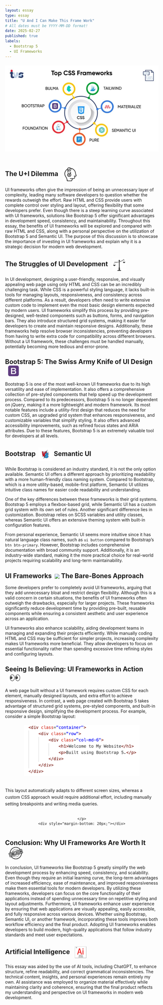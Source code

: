 ```yaml
---
layout: essay
type: essay
title: "U And I Can Make This Frame Work"
# All dates must be YYYY-MM-DD format!
date: 2025-02-27
published: true
labels:
  - Bootstrap 5
  - UI Frameworks
---
```

<div style="text-align: center; margin-top: 20px; display: flex; flex-direction: column; align-items: center;">
    <img width="580px" class="rounded float-start pe-3" src="../img/essay/cover/Bootstrap-1.jpeg" alt="" style="display: block;">
    <div style="margin-bottom: 20px;"></div>
</div>

## The U+I Dilemma <img src="../img/essay/header/Struggle.png" width="50px" style="vertical-align: middle; margin-left: 10px;">
UI frameworks often give the impression of being an unnecessary layer of complexity, leading many software developers to question whether the rewards outweigh the effort. Raw HTML and CSS provide users with complete control over styling and layout, offering flexibility that some developers prefer. Even though there is a steep learning curve associated with UI frameworks, solutions like Bootstrap 5 offer significant advantages in development speed, consistency, and maintainability. 
Throughout this essay, the benefits of UI frameworks will be explored and compared with raw HTML and CSS, along with a personal perspective on the utilization of Bootstrap 5 and Semantic UI. The purpose of this discussion is to showcase the importance of investing in UI frameworks and explain why it is a strategic decision for modern web development.

## The Struggles of UI Development <img src="../img/essay/header/scale.png" width="45px" style="vertical-align: middle; margin-left: 10px;">
In UI development, designing a user-friendly, responsive, and visually appealing web page using only HTML and CSS can be an incredibly challenging task. While CSS is a powerful styling language, it lacks built-in tools for managing layouts, responsiveness, and consistency across different platforms. As a result, developers often need to write extensive custom code to implement even the most basic design elements expected by modern users.
UI frameworks simplify this process by providing pre-designed, well-tested components such as buttons, forms, and navigation bars. They also introduce structured grid systems, making it easier for developers to create and maintain responsive designs. Additionally, these frameworks help resolve browser inconsistencies, preventing developers from having to write extra code for compatibility across different browsers. Without a UI framework, these challenges must be handled manually, potentially becoming more tedious and error-prone.

## Bootstrap 5: The Swiss Army Knife of UI Design <img src="../img/essay/header/Bootstrap.png" width="35px" style="vertical-align: middle; margin-left: 10px;">
Bootstrap 5 is one of the most well-known UI frameworks due to its high versatility and ease of implementation. It also offers a comprehensive collection of pre-styled components that help speed up the development process. Compared to its predecessors, Bootstrap 5 is no longer dependent on jQuery, making it a more lightweight and modern framework.
Its most notable features include a utility-first design that reduces the need for custom CSS, an upgraded grid system that enhances responsiveness, and customizable variables that simplify styling. It also offers advanced accessibility improvements, such as refined focus states and ARIA attributes. Due to these features, Bootstrap 5 is an extremely valuable tool for developers at all levels.

## Bootstrap<img src="../img/essay/header/versus-1.jpg" width="45px" style="vertical-align: middle; margin-left: 10px;"> Semantic UI
While Bootstrap is considered an industry standard, it is not the only option available. Semantic UI offers a different approach by prioritizing readability with a more human-friendly class naming system. Compared to Bootstrap, which is a more utility-based, mobile-first platform, Semantic UI utilizes intuitive class names for easier code readability and understanding.

One of the key differences between these frameworks is their grid systems. Bootstrap 5 employs a flexbox-based grid, while Semantic UI has a custom grid system with its own set of rules. Another significant difference lies in customization. Bootstrap relies on SCSS variables and utility classes, whereas Semantic UI offers an extensive theming system with built-in configuration features.

From personal experience, Semantic UI seems more intuitive since it has natural language class names, such as `ui button` compared to Bootstrap’s `btn btn-primary`. However, Bootstrap includes comprehensive documentation with broad community support. Additionally, it is an industry-wide standard, making it the more practical choice for real-world projects requiring scalability and long-term maintainability.

## UI Frameworks<img src="../img/essay/header/versus-2.avif" width="50px" style="vertical-align: middle; margin-left: 10px;"> The Bare-Bones Approach
Some developers prefer to completely avoid UI frameworks, arguing that they add unnecessary bloat and restrict design flexibility. Although this is a valid concern in certain situations, the benefits of UI frameworks often outweigh the drawbacks, especially for larger projects. These frameworks significantly reduce development time by providing pre-built, reusable components while ensuring a consistent aesthetic and user experience across an application.

UI frameworks also enhance scalability, aiding development teams in managing and expanding their projects efficiently. While manually coding HTML and CSS may be sufficient for simpler projects, increasing complexity makes UI frameworks more beneficial. They allow developers to focus on essential functionality rather than spending excessive time refining styles and configuring layouts.

## Seeing Is Believing: UI Frameworks in Action <img src="../img/essay/header/Eyes.jpg" width="45px" style="vertical-align: middle; margin-left: 10px;">
A web page built without a UI framework requires custom CSS for each element, manually designed layouts, and extra effort to achieve responsiveness. In contrast, a web page created with Bootstrap 5 takes advantage of structured grid systems, pre-styled components, and built-in responsive design, simplifying the development process.
For example, consider a simple Bootstrap layout:
<div style="text-align: center; margin-top: 20px; display: flex; flex-direction: column; align-items: center;">
    <img width="380px" src="../img/Bootstrap-2.png" alt="" style="display: block;">
    <p style="margin-top: 10px; text-align: center; font-size: 0.9em; font-style: italic;">
        <strong></strong>
    </p>
    <p style="max-width: 600px; text-align: left; font-size: 1em; line-height: 1.6;">
        This layout automatically adapts to different screen sizes, whereas a custom CSS approach would require additional effort, including manually setting breakpoints and writing media queries.

    </p>
    <div style="margin-bottom: 20px;"></div>
</div>

## Conclusion: Why UI Frameworks Are Worth It <img src="../img/essay/header/Conclusion-Logo.jpg" width="50px" style="vertical-align: middle; margin-left: 10px;">
In conclusion, UI frameworks like Bootstrap 5 greatly simplify the web development process by enhancing speed, consistency, and scalability. Even though they require an initial learning curve, the long-term advantages of increased efficiency, ease of maintenance, and improved responsiveness make them essential tools for modern developers. By utilizing these frameworks, developers can focus on the core functionality of their applications instead of spending unnecessary time on repetitive styling and layout adjustments.
Furthermore, UI frameworks enhance user experience by ensuring that web applications are visually appealing, easily accessible, and fully responsive across various devices. Whether using Bootstrap, Semantic UI, or another framework, incorporating these tools improves both workflow efficiency and the final product. Adopting UI frameworks enables developers to build modern, high-quality applications that follow industry standards and meet user expectations.

## Artificial Intelligence <img src="../img/essay/header/AI.jpeg" width="40px" style="vertical-align: middle; margin-left: 10px;">
This essay was aided by the use of AI tools, including ChatGPT, to enhance structure, refine readability, and correct grammatical inconsistencies. The technical content, insights, and personal experiences remain entirely my own. AI assistance was employed to organize material effectively while maintaining clarity and coherence, ensuring that the final product reflects my understanding and perspective on UI frameworks in modern web development.
